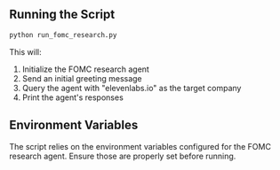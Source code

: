 ## Running the Script

```bash
python run_fomc_research.py
```

This will:
1. Initialize the FOMC research agent
2. Send an initial greeting message
3. Query the agent with "elevenlabs.io" as the target company
4. Print the agent's responses

## Environment Variables

The script relies on the environment variables configured for the FOMC research agent. Ensure those are properly set before running. 